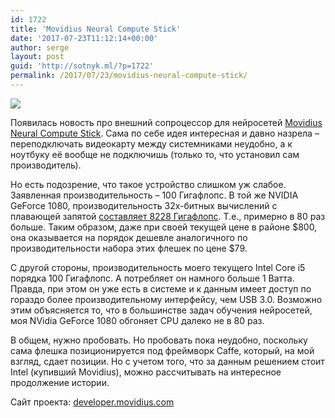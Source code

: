 ```yaml
---
id: 1722
title: 'Movidius Neural Compute Stick'
date: '2017-07-23T11:12:14+00:00'
author: serge
layout: post
guid: 'http://sotnyk.ml/?p=1722'
permalink: /2017/07/23/movidius-neural-compute-stick/
---
```


[![](https://sotnyk.github.io/wp-content/uploads/2017/07/Movidius-Neural-Compute-Stick-300x213.jpg)](https://sotnyk.github.io/wp-content/uploads/2017/07/Movidius-Neural-Compute-Stick.jpg)

Появилась новость про внешний сопроцессор для нейросетей [Movidius Neural Compute Stick](http://itc.ua/news/movidius-neural-compute-stick-v-vide-fleshki-predstavlyaet-soboy-neyronnuyu-set-s-proizvoditelnostyu-bolee-100-gigaflops/). Сама по себе идея интересная и давно назрела – переподключать видеокарту между системниками неудобно, а к ноутбуку её вообще не подключишь (только то, что установил сам производитель).

Но есть подозрение, что такое устройство слишком уж слабое. Заявленная производительность – 100 Гигафлопс. В той же NVIDIA GeForce 1080, производительность 32х-битных вычислений с плавающей запятой [составляет 8228 Гигафлопс](https://ru.wikipedia.org/wiki/%D0%A1%D0%BF%D0%B8%D1%81%D0%BE%D0%BA_%D0%B3%D1%80%D0%B0%D1%84%D0%B8%D1%87%D0%B5%D1%81%D0%BA%D0%B8%D1%85_%D0%BF%D1%80%D0%BE%D1%86%D0%B5%D1%81%D1%81%D0%BE%D1%80%D0%BE%D0%B2_NVIDIA#GeForce_1000_Series). Т.е., примерно в 80 раз больше. Таким образом, даже при своей текущей цене в районе $800, она оказывается на порядок дешевле аналогичного по производительности набора этих флешек по цене $79.

С другой стороны, производительность моего текущего Intel Core i5 порядка 100 Гигафлопс. А потребляет он намного больше 1 Ватта. Правда, при этом он уже есть в системе и к данным имеет доступ по гораздо более производительному интерфейсу, чем USB 3.0. Возможно этим объясняется то, что в большинстве задач обучения нейросетей, моя NVidia GeForce 1080 обгоняет CPU далеко не в 80 раз.

В общем, нужно пробовать. Но пробовать пока неудобно, поскольку сама флешка позиционируется под фреймворк Caffe, который, на мой взгляд, сдает позиции. Но с учетом того, что за данным решением стоит Intel (купивший Movidius), можно рассчитывать на интересное продолжение истории.

Сайт проекта: [developer.movidius.com](https://developer.movidius.com/)